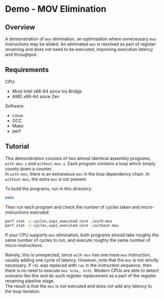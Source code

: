 # Demo - MOV Elimination

## Overview

A demonstration of `mov` elimination, an optimisation where unnecessary `mov` instructions may be elided. An eliminated `mov` is resolved as part of register renaming and does not need to be executed, improving execution latency and throughput.

## Requirements

CPU:

- Most Intel x86-64 since Ivy Bridge
- AMD x86-64 since Zen

Software:

- Linux
- GCC
- Make
- perf

## Tutorial

This demonstration consists of two almost identical assembly programs, `with-mov.s` and `without-mov.s`. Each program contains a loop which simply counts down a counter.  
In `with-mov`, there is an extraneous `mov` in the loop dependency chain. In `without-mov`, the extra `mov` is not present.

To build the programs, run in this directory:

```bash
make
```

Then run each program and check the number of cycles taken and micro-instructions executed:

```bash
perf stat -e cycles,uops_executed.core ./with-mov
perf stat -e cycles,uops_executed.core ./without-mov
```

If your CPU supports `mov` elimination, both programs should take roughly the same number of cycles to run, and execute roughly the same number of micro-instructions.

Naively, this is unexpected, since `with-mov` has one more `mov` instruction, usually adding one cycle of latency. However, note that the `mov` is not strictly necessary. If `rdi` was replaced with `rax` in the instruction sequence, then there is no need to execute `mov %rax, %rdi`. Modern CPUs are able to detect scenario like this and do such register replacement as a part of the register renaming pipeline stage.  
The result is that the `mov` is not executed and does not add any latency to the loop iteration.

